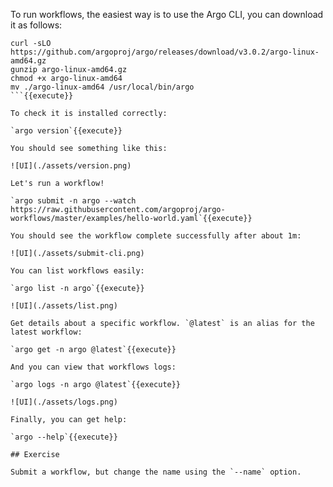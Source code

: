 To run workflows, the easiest way is to use the Argo CLI, you can download it as follows:

```
curl -sLO https://github.com/argoproj/argo/releases/download/v3.0.2/argo-linux-amd64.gz
gunzip argo-linux-amd64.gz
chmod +x argo-linux-amd64
mv ./argo-linux-amd64 /usr/local/bin/argo
```{{execute}}

To check it is installed correctly:

`argo version`{{execute}}

You should see something like this:

![UI](./assets/version.png)

Let's run a workflow!

`argo submit -n argo --watch https://raw.githubusercontent.com/argoproj/argo-workflows/master/examples/hello-world.yaml`{{execute}}

You should see the workflow complete successfully after about 1m:

![UI](./assets/submit-cli.png)

You can list workflows easily:

`argo list -n argo`{{execute}}

![UI](./assets/list.png)

Get details about a specific workflow. `@latest` is an alias for the latest workflow:

`argo get -n argo @latest`{{execute}}

And you can view that workflows logs:

`argo logs -n argo @latest`{{execute}}

![UI](./assets/logs.png)

Finally, you can get help:

`argo --help`{{execute}}

## Exercise

Submit a workflow, but change the name using the `--name` option.